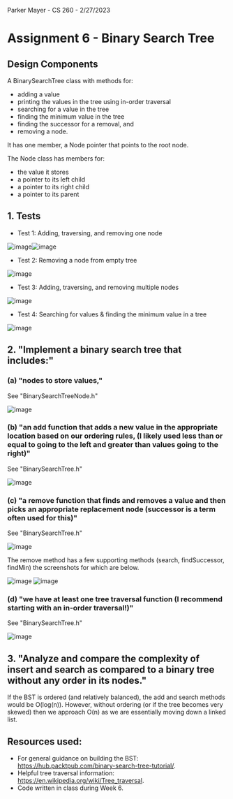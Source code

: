 Parker Mayer - CS 260 - 2/27/2023

# Assignment 6 - Binary Search Tree

## Design Components

A BinarySearchTree class with methods for:
- adding a value
- printing the values in the tree using in-order traversal
- searching for a value in the tree
- finding the minimum value in the tree
- finding the successor for a removal, and
- removing a node.

It has one member, a Node pointer that points to the root node.

The Node class has members for:
- the value it stores
- a pointer to its left child
- a pointer to its right child
- a pointer to its parent

## 1. Tests

- Test 1: Adding, traversing, and removing one node

![image](Test1-1.png)![image](Test1-2.png)

- Test 2: Removing a node from empty tree

![image](Test2.png)

- Test 3: Adding, traversing, and removing multiple nodes

![image](Test3.png)

- Test 4: Searching for values & finding the minimum value in a tree

![image](Test4.png)

## 2. "Implement a binary search tree that includes:"

### (a) "nodes to store values,"

See "BinarySearchTreeNode.h"

![image](Nodes.png)

### (b) "an add function that adds a new value in the appropriate location based on our ordering rules, (I likely used less than or equal to going to the left and greater than values going to the right)"

See "BinarySearchTree.h"

![image](Add.png)

### (c) "a remove function that finds and removes a value and then picks an appropriate replacement node (successor is a term often used for this)"

See "BinarySearchTree.h"

![image](Remove1.png)

The remove method has a few supporting methods (search, findSuccessor, findMin) the screenshots for which are below.

![image](Remove2.png)
![image](Remove3.png)

### (d) "we have at least one tree traversal function (I recommend starting with an in-order traversal!)"

See "BinarySearchTree.h"

![image](InOrder.png)

## 3. "Analyze and compare the complexity of insert and search as compared to a binary tree without any order in its nodes."

If the BST is ordered (and relatively balanced), the add and search methods would be O(log(n)). However, without ordering (or if the tree becomes very skewed) then we approach O(n) as we are essentially moving down a linked list.

## Resources used:
- For general guidance on building the BST: https://hub.packtpub.com/binary-search-tree-tutorial/.
- Helpful tree traversal information: https://en.wikipedia.org/wiki/Tree_traversal.
- Code written in class during Week 6.
